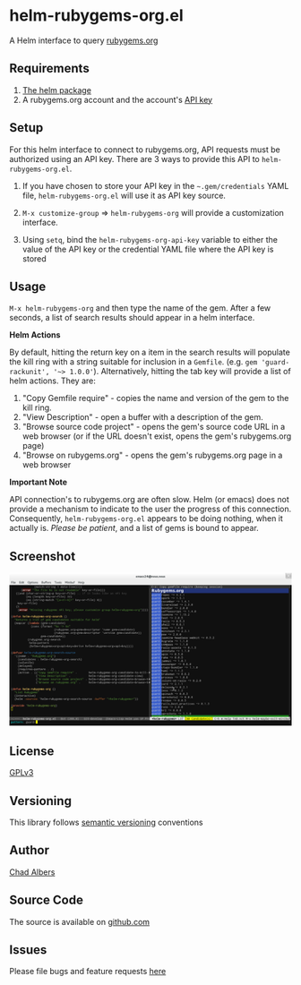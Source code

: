 # helm-rubygems-org.el

A Helm interface to query [rubygems.org](http://rubygems.org)

## Requirements

1. [The helm package](https://github.com/emacs-helm/helm)
2. A rubygems.org account and the account's
[API key](http://guides.rubygems.org/rubygems-org-api/#api-authorization)

## Setup

For this helm interface to connect to rubygems.org, API requests must be
authorized using an API key. There are 3 ways to provide this API to
`helm-rubygems-org.el`.

1.  If you have chosen to store your API key in the `~.gem/credentials` YAML file,
`helm-rubygems-org.el` will use it as API key source.

2. `M-x customize-group` => `helm-rubygems-org` will provide a customization
interface.

3. Using `setq`, bind the `helm-rubygems-org-api-key` variable to either the value
of the API key or the credential YAML file where the API key is stored

## Usage

`M-x helm-rubygems-org` and then type the name of the gem. After a few seconds,
a list of search results should appear in a helm interface.

**Helm Actions**

By default, hitting the return key on a item in the search results will populate
the kill ring with a string suitable for inclusion in a `Gemfile`. (e.g.
`gem 'guard-rackunit', '~> 1.0.0'`). Alternatively, hitting the tab key will
provide a list of helm actions. They are:

1. "Copy Gemfile require" - copies the name and version of the gem to the kill ring.
2. "View Description" - open a buffer with a description of the gem.
3. "Browse source code project" - opens the gem's source code URL in a web browser
(or if the URL doesn't exist, opens the gem's rubygems.org page)
4. "Browse on rubygems.org" - opens the gem's rubygems.org page in a web browser

**Important Note**

API connection's to rubygems.org are often slow. Helm (or emacs) does not
provide a mechanism to indicate to the user the progress of this connection.
Consequently, `helm-rubygems-org.el` appears to be doing nothing, when it actually
is. *Please be patient*, and a list of gems is bound to appear.

## Screenshot

![Screenshot](screenshot.png?raw=true "Screenshot")

## License

[GPLv3](LICENSE)

## Versioning

This library follows [semantic versioning](http://semver.org/) conventions

## Author

[Chad Albers](https://github.com/neomantic)

## Source Code

The source is available on [github.com](https://github.com/neomantic/helm-rubygems-org)

## Issues

Please file bugs and feature requests [here](https://github.com/neomantic/helm-rubygems-org/issues)
